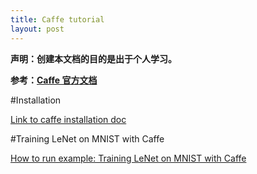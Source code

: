 ```yaml
---
title: Caffe tutorial
layout: post
---
```



**声明：创建本文档的目的是出于个人学习。**

**参考：[Caffe 官方文档][CaffeOfficial]**

[CaffeOfficial]: http://caffe.berkeleyvision.org "caffe yangqing jia"

#Installation

[Link to caffe installation doc](http://caffe.berkeleyvision.org/installation.html)

#Training LeNet on MNIST with Caffe

[How to run example: Training LeNet on MNIST with Caffe](http://caffe.berkeleyvision.org/gathered/examples/mnist.html)

